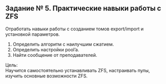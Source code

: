## Задание № 5. Практические навыки работы с ZFS ##
Отработать навыки работы с созданием томов export/import и установкой параметров.
1. Определить алгоритм с наилучшим сжатием.
2. Определить настройки pool’a.
3. Найти сообщение от преподавателей.

Цель:\
Научится самостоятельно устанавливать ZFS, настраивать пулы, изучить основные возможности ZFS.

